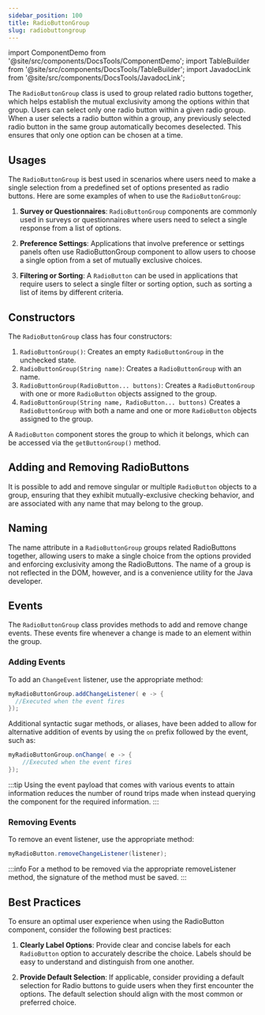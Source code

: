 ```yaml
---
sidebar_position: 100
title: RadioButtonGroup
slug: radiobuttongroup
---
```


import ComponentDemo from '@site/src/components/DocsTools/ComponentDemo';
import TableBuilder from '@site/src/components/DocsTools/TableBuilder';
import JavadocLink from '@site/src/components/DocsTools/JavadocLink';

<JavadocLink type="engine" location="org/dwcj/component/radiobutton/RadioButtonGroup" top='true'/>

The `RadioButtonGroup` class is used to group related radio buttons together, which helps establish the mutual exclusivity among the options within that group. Users can select only one radio button within a given radio group. When a user selects a radio button within a group, any previously selected radio button in the same group automatically becomes deselected. This ensures that only one option can be chosen at a time.

## Usages

The `RadioButtonGroup` is best used in scenarios where users need to make a single selection from a predefined set of options presented as radio buttons. Here are some examples of when to use the `RadioButtonGroup`:

1. **Survey or Questionnaires**: `RadioButtonGroup` components are commonly used in surveys or questionnaires where users need to select a single response from a list of options.

2. **Preference Settings**: Applications that involve preference or settings panels often use RadioButtonGroup component to allow users to choose a single option from a set of mutually exclusive choices.

3. **Filtering or Sorting**: A `RadioButton` can be used in applications that require users to select a single filter or sorting option, such as sorting a list of items by different criteria.

## Constructors

The `RadioButtonGroup` class has four constructors:

1. `RadioButtonGroup()`: Creates an empty `RadioButtonGroup` in the unchecked state.
2. `RadioButtonGroup(String name)`: Creates a `RadioButtonGroup` with an name.
3. `RadioButtonGroup(RadioButton... buttons)`: Creates a `RadioButtonGroup` with one or more `RadioButton` objects assigned to the group.
4. `RadioButtonGroup(String name, RadioButton... buttons)` Creates a `RadioButtonGroup` with both a name and one or more `RadioButton` objects assigned to the group.

A `RadioButton` component stores the group to which it belongs, which can be accessed via the `getButtonGroup()` method.

## Adding and Removing RadioButtons

It is possible to add and remove singular or multiple `RadioButton` objects to a group, ensuring that they exhibit mutually-exclusive checking behavior, and are associated with any name that may belong to the group.

## Naming

The name attribute in a `RadioButtonGroup` groups related RadioButtons together, allowing users to make a single choice from the options provided and enforcing exclusivity among the RadioButtons. The name of a group is not reflected in the DOM, however, and is a convenience utility for the Java developer.

## Events

The `RadioButtonGroup` class provides methods to add and remove change events. These events fire whenever a change is made to an element within the group.

### Adding Events

To add an `ChangeEvent` listener, use the appropriate method:

```java
myRadioButtonGroup.addChangeListener( e -> {
  //Executed when the event fires
});
```

Additional syntactic sugar methods, or aliases, have been added to allow for alternative addition of events by using the `on` prefix followed by the event, such as:

```java
myRadioButtonGroup.onChange( e -> {
    //Executed when the event fires
});
```
:::tip
Using the event payload that comes with various events to attain information reduces the number of round trips made when instead querying the component for the required information. 
:::

### Removing Events

To remove an event listener, use the appropriate method:

```java
myRadioButton.removeChangeListener(listener);
```

:::info
For a method to be removed via the appropriate removeListener method, the signature of the method must be saved. 
:::

<!-- <ComponentDemo 
path='https://hot.bbx.kitchen/webapp/controlsamples?class=component_demos.checkboxdemos.CheckboxHorizontalText' 
javaE='https://raw.githubusercontent.com/DwcJava/ControlSamples/main/src/main/java/component_demos/checkboxdemos/CheckboxHorizontalText.java'
javaC='https://raw.githubusercontent.com/DwcJava/ControlSamples/main/src/main/code_snippets/checkbox/Horizontal.txt'
cssURL='https://raw.githubusercontent.com/DwcJava/ControlSamples/main/src/main/resources/css/checkboxstyles/text_styles.css' 
javaHighlight='{18}'
/> -->

## Best Practices 

To ensure an optimal user experience when using the RadioButton component, consider the following best practices:

1. **Clearly Label Options**: Provide clear and concise labels for each `RadioButton` option to accurately describe the choice. Labels should be easy to understand and distinguish from one another.

2. **Provide Default Selection**: If applicable, consider providing a default selection for Radio buttons to guide users when they first encounter the options. The default selection should align with the most common or preferred choice.
